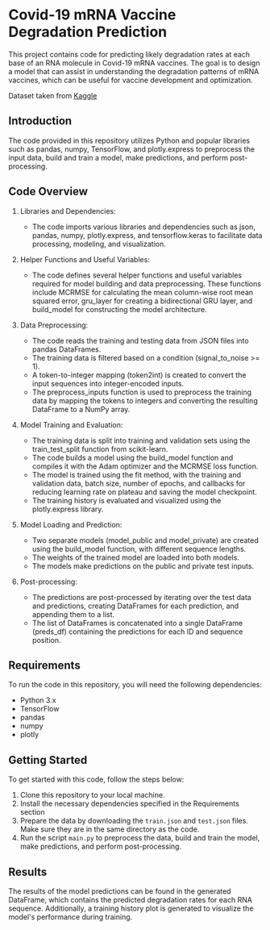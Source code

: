 # Covid-19 mRNA Vaccine Degradation Prediction

This project contains code for predicting likely degradation rates at each base of an RNA molecule in Covid-19 mRNA vaccines. The goal is to design a model that can assist in understanding the degradation patterns of mRNA vaccines, which can be useful for vaccine development and optimization.

Dataset taken from [Kaggle](https://www.kaggle.com/competitions/stanford-covid-vaccine)

## Introduction

The code provided in this repository utilizes Python and popular libraries such as pandas, numpy, TensorFlow, and plotly.express to preprocess the input data, build and train a model, make predictions, and perform post-processing.

## Code Overview

1. Libraries and Dependencies:
   - The code imports various libraries and dependencies such as json, pandas, numpy, plotly.express, and tensorflow.keras to facilitate data processing, modeling, and visualization.

2. Helper Functions and Useful Variables:
   - The code defines several helper functions and useful variables required for model building and data preprocessing. These functions include MCRMSE for calculating the mean column-wise root mean squared error, gru_layer for creating a bidirectional GRU layer, and build_model for constructing the model architecture.

3. Data Preprocessing:
   - The code reads the training and testing data from JSON files into pandas DataFrames.
   - The training data is filtered based on a condition (signal_to_noise >= 1).
   - A token-to-integer mapping (token2int) is created to convert the input sequences into integer-encoded inputs.
   - The preprocess_inputs function is used to preprocess the training data by mapping the tokens to integers and converting the resulting DataFrame to a NumPy array.

4. Model Training and Evaluation:
   - The training data is split into training and validation sets using the train_test_split function from scikit-learn.
   - The code builds a model using the build_model function and compiles it with the Adam optimizer and the MCRMSE loss function.
   - The model is trained using the fit method, with the training and validation data, batch size, number of epochs, and callbacks for reducing learning rate on plateau and saving the model checkpoint.
   - The training history is evaluated and visualized using the plotly.express library.

5. Model Loading and Prediction:
   - Two separate models (model_public and model_private) are created using the build_model function, with different sequence lengths.
   - The weights of the trained model are loaded into both models.
   - The models make predictions on the public and private test inputs.

6. Post-processing:
   - The predictions are post-processed by iterating over the test data and predictions, creating DataFrames for each prediction, and appending them to a list.
   - The list of DataFrames is concatenated into a single DataFrame (preds_df) containing the predictions for each ID and sequence position.

## Requirements

To run the code in this repository, you will need the following dependencies:

- Python 3.x
- TensorFlow 
- pandas
- numpy 
- plotly

## Getting Started

To get started with this code, follow the steps below:

1. Clone this repository to your local machine.
2. Install the necessary dependencies specified in the Requirements section
3. Prepare the data by downloading the `train.json` and `test.json` files. Make sure they are in the same directory as the code.
4. Run the script `main.py` to preprocess the data, build and train the model, make predictions, and perform post-processing.

## Results

The results of the model predictions can be found in the generated DataFrame, which contains the predicted degradation rates for each RNA sequence. Additionally, a training history plot is generated to visualize the model's performance during training.
